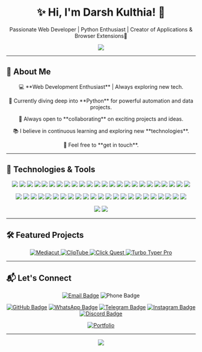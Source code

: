 <h1 align="center">✨ Hi, I'm Darsh Kulthia! 👋</h1>
<p align="center">Passionate Web Developer | Python Enthusiast | Creator of Applications & Browser Extensions🚀</p>

<p align="center">
  <p align="center"> <img src="https://komarev.com/ghpvc/?username=Darshkul24&label=Profile%20views&color=grey&style=plastic&abbreviated=true"/> </p>
</p>

---

## 🌱 About Me

<div align="center">
  <p>💻 **Web Development Enthusiast** | Always exploring new tech.</p>
  <p>🌱 Currently diving deep into **Python** for powerful automation and data projects.</p>
  <p>👯 Always open to **collaborating** on exciting projects and ideas.</p>
  <p>📚 I believe in continuous learning and exploring new **technologies**.</p>
  <p>💬 Feel free to **get in touch**.</p>
</div>

---

## 🔧 Technologies & Tools

<p align="center">
<img src="https://img.shields.io/badge/HTML5-E34F26?style=plastic&logo=html5&logoColor=black" />
<img src="https://img.shields.io/badge/CSS3-1572B6?style=plastic&logo=css3&logoColor=black" />
<img src="https://img.shields.io/badge/JavaScript-F7DF1E?style=plastic&logo=javascript&logoColor=black" />
<img src="https://img.shields.io/badge/SASS-CC6699?style=plastic&logo=sass&logoColor=black" />
<img src="https://img.shields.io/badge/Tailwind_CSS-38B2AC?style=plastic&logo=tailwindcss&logoColor=black" />
<img src="https://img.shields.io/badge/Bootstrap-7952B3?style=plastic&logo=bootstrap&logoColor=black" />
<img src="https://img.shields.io/badge/React-61DAFB?style=plastic&logo=react&logoColor=black" />
<img src="https://img.shields.io/badge/Angular-DD0031?style=plastic&logo=angular&logoColor=black" />
<img src="https://img.shields.io/badge/Vue.js-4FC08D?style=plastic&logo=vue.js&logoColor=black" />
<img src="https://img.shields.io/badge/Java-007396?style=plastic&logo=java&logoColor=white" />
<img src="https://img.shields.io/badge/Python-3776AB?style=plastic&logo=python&logoColor=black" />
<img src="https://img.shields.io/badge/Flask-000000?style=plastic&logo=flask&logoColor=white" />
<img src="https://img.shields.io/badge/Django-092E20?style=plastic&logo=django&logoColor=white" />
<img src="https://img.shields.io/badge/C-00599C?style=plastic&logo=c&logoColor=black" />
<img src="https://img.shields.io/badge/C++-00599C?style=plastic&logo=cplusplus&logoColor=black" />
<img src="https://img.shields.io/badge/C%23-239120?style=plastic&logo=csharp&logoColor=white" />
<img src="https://img.shields.io/badge/SQL-4479A1?style=plastic&logo=postgresql&logoColor=black" />
<img src="https://img.shields.io/badge/SQLite-003B57?style=plastic&logo=sqlite&logoColor=white" />
<img src="https://img.shields.io/badge/MongoDB-47A248?style=plastic&logo=mongodb&logoColor=black" />
<img src="https://img.shields.io/badge/MySQL-4479A1?style=plastic&logo=mysql&logoColor=black" />
<img src="https://img.shields.io/badge/Node.js-339933?style=plastic&logo=node.js&logoColor=black" />
<img src="https://img.shields.io/badge/Express.js-000000?style=plastic&logo=express&logoColor=white" />
<img src="https://img.shields.io/badge/FastAPI-009688?style=plastic&logo=fastapi&logoColor=black" />
<img src="https://img.shields.io/badge/Redis-DC382D?style=plastic&logo=redis&logoColor=black" />
</p>

<p align="center">
<img src="https://img.shields.io/badge/Git-F05032?style=plastic&logo=git&logoColor=black" />
<img src="https://img.shields.io/badge/GitHub-181717?style=plastic&logo=github&logoColor=white" />
<img src="https://img.shields.io/badge/Bitbucket-0052CC?style=plastic&logo=bitbucket&logoColor=black" />
<img src="https://img.shields.io/badge/VS_Code-007ACC?style=plastic&logo=visualstudiocode&logoColor=white" />
<img src="https://img.shields.io/badge/PyCharm-000000?style=plastic&logo=pycharm&logoColor=white" />
<img src="https://img.shields.io/badge/Sublime_Text-FF9800?style=plastic&logo=sublime-text&logoColor=black" />
<img src="https://img.shields.io/badge/IntelliJ_IDEA-000000?style=plastic&logo=intellijidea&logoColor=white" />
<img src="https://img.shields.io/badge/Figma-000000?style=plastic&logo=figma&logoColor=white" />
<img src="https://img.shields.io/badge/Firebase-FFCA28?style=plastic&logo=firebase&logoColor=black" />
<img src="https://img.shields.io/badge/AWS-232F3E?style=plastic&logo=amazonaws&logoColor=white" />
<img src="https://img.shields.io/badge/Azure-0078D4?style=plastic&logo=microsoftazure&logoColor=white" />
<img src="https://img.shields.io/badge/Heroku-430098?style=plastic&logo=heroku&logoColor=black" />
<img src="https://img.shields.io/badge/Docker-2496ED?style=plastic&logo=docker&logoColor=black" />
<img src="https://img.shields.io/badge/Kubernetes-326CE5?style=plastic&logo=kubernetes&logoColor=black" />
<img src="https://img.shields.io/badge/Netlify-00C7B7?style=plastic&logo=netlify&logoColor=black" />
<img src="https://img.shields.io/badge/Vercel-000000?style=plastic&logo=vercel&logoColor=white" />
<img src="https://img.shields.io/badge/Render-46E3B7?style=plastic&logo=render&logoColor=black" />
<img src="https://img.shields.io/badge/Travis%20CI-3EAAAF?style=plastic&logo=travis&logoColor=black" />
<img src="https://img.shields.io/badge/CircleCI-000000?style=plastic&logo=circleci&logoColor=white" />
<img src="https://img.shields.io/badge/Jenkins-D24939?style=plastic&logo=jenkins&logoColor=black" />
<img src="https://img.shields.io/badge/Kafka-231F20?style=plastic&logo=apachekafka&logoColor=white" />
<img src="https://img.shields.io/badge/Vite-646CFF?style=plastic&logo=vite&logoColor=black" />
<img src="https://img.shields.io/badge/ESLint-4B32C3?style=plastic&logo=eslint&logoColor=black" />
</p>

<p align="center">
<img src="https://img.shields.io/badge/Learning-New%20Technologies-orange?style=plastic&logo=book&logoColor=black" />
<img src="https://img.shields.io/badge/Open%20to%20Collaborations-green?style=plastic&logo=handshake&logoColor=black" />
</p>

---

## 🛠️ Featured Projects

<p align="center">
  <a href="https://github.com/darshkul24/Mediacut">
    <img src="https://github-readme-stats.vercel.app/api/pin/?username=darshkul24&repo=Mediacut&show_owner=true&theme=dark" alt="Mediacut" />
  </a>
  <a href="https://github.com/darshkul24/ClipTube">
    <img src="https://github-readme-stats.vercel.app/api/pin/?username=darshkul24&repo=ClipTube&show_owner=true&theme=dark" alt="ClipTube" />
  </a>
  <a href="https://github.com/darshkul24/Click-Quest">
    <img src="https://github-readme-stats.vercel.app/api/pin/?username=darshkul24&repo=Click-Quest&show_owner=true&theme=dark" alt="Click Quest" />
  </a>
  <a href="https://github.com/darshkul24/Turbo-Typer-Pro">
    <img src="https://github-readme-stats.vercel.app/api/pin/?username=darshkul24&repo=Turbo-Typer-Pro&show_owner=true&theme=dark" alt="Turbo Typer Pro" />
  </a>
</p>


---

## 📬 Let's Connect

<div align="center">
  
  [![Email Badge](https://img.shields.io/badge/Gmail-darshkulthia@gmail.com-red?style=plastic&logo=gmail&logoColor=white)](mailto:darshkulthia@gmail.com)
  ![Phone Badge](https://img.shields.io/badge/Phone-+91%209674243324-blue?style=plastic&logo=phone&logoColor=white)
  
  [![GitHub Badge](https://img.shields.io/badge/GitHub-Darshkul24-black?style=plastic&logo=github)](https://github.com/Darshkul24)
  [![WhatsApp Badge](https://img.shields.io/badge/WhatsApp-Message-25D366?style=plastic&logo=whatsapp&logoColor=white)](https://wa.me/919674243324)
  [![Telegram Badge](https://img.shields.io/badge/Telegram-Message-2CA5E0?style=plastic&logo=telegram&logoColor=white)](https://t.me/Darshkul24)
  [![Instagram Badge](https://img.shields.io/badge/Instagram-dkulthia-E4405F?style=plastic&logo=instagram&logoColor=white)](https://instagram.com/dkulthia)
  [![Discord Badge](https://img.shields.io/badge/Discord-darshkul24-7289DA?style=plastic&logo=discord&logoColor=white)](https://discord.com/users/darshkul24)

  [![Portfolio](https://img.shields.io/badge/Portfolio-Visit-orange?style=plastic&logo=firefox)](https://darshkul24.github.io)

</div>


---

<p align="center">
  <img src="https://img.shields.io/badge/Code%20is%20like%20humor.%20When%20you%20have%20to%20explain%20it,%20it’s%20bad.-Cory%20House-blue?style=plastic" />
</p>

